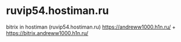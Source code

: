 # ruvip54.hostiman.ru
bitrix in hostiman (ruvip54.hostiman.ru) https://andreww1000.h1n.ru/  + https://bitrix.andreww1000.h1n.ru/
